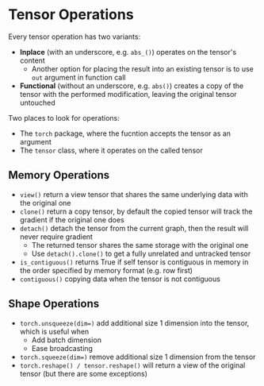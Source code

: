 # Tensor Operations

Every tensor operation has two variants:
* **Inplace** (with an underscore, e.g. `abs_()`) operates on the tensor's content
    - Another option for placing the result into an existing tensor is to use `out` argument in function call
* **Functional** (without an underscore, e.g. `abs()`) creates a copy of the tensor with the performed modification, leaving the original tensor untouched

Two places to look for operations:
* The `torch` package, where the fucntion accepts the tensor as an argument
* The `tensor` class, where it operates on the called tensor

## Memory Operations
* `view()` return a view tensor that shares the same underlying data with the original one
* `clone()` return a copy tensor, by default the copied tensor will track the gradient if the original one does
* `detach()` detach the tensor from the current graph, then the result will never require gradient
    - The returned tensor shares the same storage with the original one
    - Use `detach().clone()` to get a fully unrelated and untracked tensor
* `is_contiguous()` returns True if self tensor is contiguous in memory in the order specified by memory format (e.g. row first)
* `contiguous()` copying data when the tensor is not contiguous

## Shape Operations
* `torch.unsqueeze(dim=)` add additional size 1 dimension into the tensor, which is useful when
    - Add batch dimension
    - Ease broadcasting
* `torch.squeeze(dim=)` remove additional size 1 dimension from the tensor
* `torch.reshape() / tensor.reshape()` will return a view of the original tensor (but there are some exceptions)
